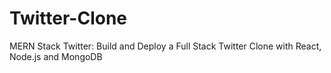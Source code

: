 # Twitter-Clone
MERN Stack Twitter: Build and Deploy a Full Stack Twitter Clone with React, Node.js and MongoDB
